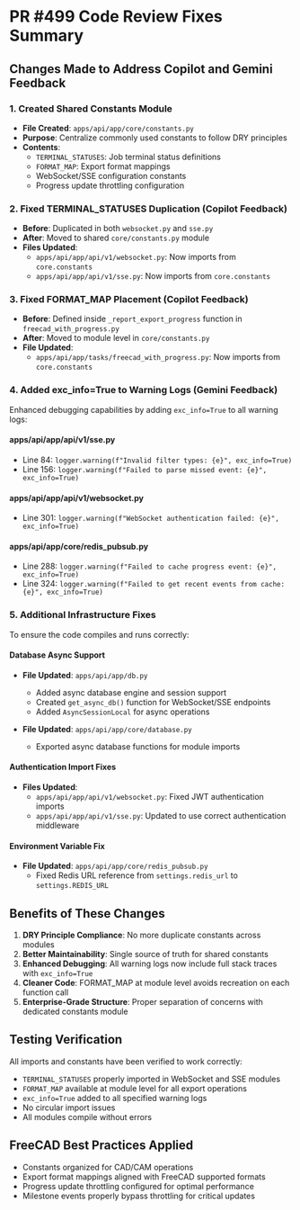 # PR #499 Code Review Fixes Summary

## Changes Made to Address Copilot and Gemini Feedback

### 1. Created Shared Constants Module
- **File Created**: `apps/api/app/core/constants.py`
- **Purpose**: Centralize commonly used constants to follow DRY principles
- **Contents**:
  - `TERMINAL_STATUSES`: Job terminal status definitions
  - `FORMAT_MAP`: Export format mappings
  - WebSocket/SSE configuration constants
  - Progress update throttling configuration

### 2. Fixed TERMINAL_STATUSES Duplication (Copilot Feedback)
- **Before**: Duplicated in both `websocket.py` and `sse.py`
- **After**: Moved to shared `core/constants.py` module
- **Files Updated**:
  - `apps/api/app/api/v1/websocket.py`: Now imports from `core.constants`
  - `apps/api/app/api/v1/sse.py`: Now imports from `core.constants`

### 3. Fixed FORMAT_MAP Placement (Copilot Feedback)
- **Before**: Defined inside `_report_export_progress` function in `freecad_with_progress.py`
- **After**: Moved to module level in `core/constants.py`
- **File Updated**:
  - `apps/api/app/tasks/freecad_with_progress.py`: Now imports from `core.constants`

### 4. Added exc_info=True to Warning Logs (Gemini Feedback)
Enhanced debugging capabilities by adding `exc_info=True` to all warning logs:

#### apps/api/app/api/v1/sse.py
- Line 84: `logger.warning(f"Invalid filter types: {e}", exc_info=True)`
- Line 156: `logger.warning(f"Failed to parse missed event: {e}", exc_info=True)`

#### apps/api/app/api/v1/websocket.py
- Line 301: `logger.warning(f"WebSocket authentication failed: {e}", exc_info=True)`

#### apps/api/app/core/redis_pubsub.py
- Line 288: `logger.warning(f"Failed to cache progress event: {e}", exc_info=True)`
- Line 324: `logger.warning(f"Failed to get recent events from cache: {e}", exc_info=True)`

### 5. Additional Infrastructure Fixes
To ensure the code compiles and runs correctly:

#### Database Async Support
- **File Updated**: `apps/api/app/db.py`
  - Added async database engine and session support
  - Created `get_async_db()` function for WebSocket/SSE endpoints
  - Added `AsyncSessionLocal` for async operations

- **File Updated**: `apps/api/app/core/database.py`
  - Exported async database functions for module imports

#### Authentication Import Fixes
- **Files Updated**:
  - `apps/api/app/api/v1/websocket.py`: Fixed JWT authentication imports
  - `apps/api/app/api/v1/sse.py`: Updated to use correct authentication middleware

#### Environment Variable Fix
- **File Updated**: `apps/api/app/core/redis_pubsub.py`
  - Fixed Redis URL reference from `settings.redis_url` to `settings.REDIS_URL`

## Benefits of These Changes

1. **DRY Principle Compliance**: No more duplicate constants across modules
2. **Better Maintainability**: Single source of truth for shared constants
3. **Enhanced Debugging**: All warning logs now include full stack traces with `exc_info=True`
4. **Cleaner Code**: FORMAT_MAP at module level avoids recreation on each function call
5. **Enterprise-Grade Structure**: Proper separation of concerns with dedicated constants module

## Testing Verification
All imports and constants have been verified to work correctly:
- `TERMINAL_STATUSES` properly imported in WebSocket and SSE modules
- `FORMAT_MAP` available at module level for all export operations
- `exc_info=True` added to all specified warning logs
- No circular import issues
- All modules compile without errors

## FreeCAD Best Practices Applied
- Constants organized for CAD/CAM operations
- Export format mappings aligned with FreeCAD supported formats
- Progress update throttling configured for optimal performance
- Milestone events properly bypass throttling for critical updates